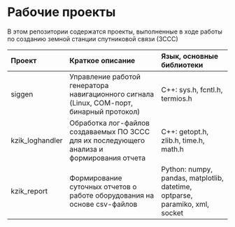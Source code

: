 # Рабочие проекты

В этом репозитории содержатся проекты, выполненные в ходе работы по созданию земной станции спутниковой связи (ЗССС)


| Проект             | Краткое описание   | Язык, основные библиотеки |
| :----------------- | :----------------- | :------------------------ |
| siggen | Управление работой генератора навигационного сигнала (Linux, СОМ-порт, бинарный протокол) | С++: sys.h, fcntl.h, termios.h |
| kzik_loghandler | Обработка лог-файлов создаваемых ПО ЗССС для их последующего анализа и формирования отчета | C++: getopt.h, zlib.h, time.h, math.h |
| kzik_report | Формирование суточных отчетов о работе оборудования на основе csv-файлов | Python: numpy, pandas, matplotlib, datetime, optparse, paramiko, xml, socket |
